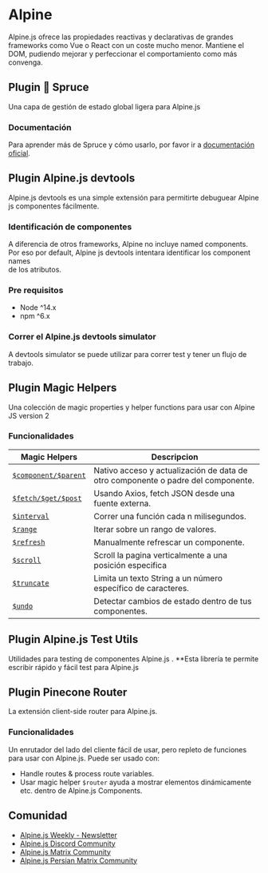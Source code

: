 # Alpine 
 
Alpine.js ofrece las propiedades reactivas y declarativas de grandes frameworks como Vue o React con un coste mucho menor. Mantiene el DOM, pudiendo mejorar y perfeccionar el comportamiento como más convenga. 
 
## Plugin 🌲 Spruce 
 
Una capa de gestión de estado global ligera para Alpine.js 
  
### Documentación 

Para aprender más de Spruce y cómo usarlo, por favor ir a [documentación oficial](https://spruce.ryangjchandler.co.uk). 
 
## Plugin Alpine.js devtools   

Alpine.js devtools es una simple extensión para permitirte debuguear Alpine js componentes fácilmente. 
  
### Identificación de componentes 

A diferencia de otros frameworks, Alpine no incluye  named components. Por eso por default, Alpine js devtools intentara identificar los component names  
de los atributos. 
 
### Pre requisitos 

-   Node ^14.x 
-   npm ^6.x 

### Correr el Alpine.js devtools simulator 
 
A devtools simulator se puede utilizar para correr test y tener un flujo de trabajo. 

## Plugin Magic Helpers 

Una colección de magic properties y helper functions para usar con Alpine JS version 2 

### Funcionalidades 

| Magic Helpers | Descripcion | 
| --- | --- | 
| [`$component/$parent`](#component) | Nativo acceso y actualización de data de otro componente o padre del componente. | 
| [`$fetch/$get/$post`](#fetch) | Usando Axios, fetch JSON desde una fuente externa.  | 
| [`$interval`](#interval) | Correr una función cada n milisegundos.  | 
| [`$range`](#range) | Iterar sobre un rango de valores. | 
| [`$refresh`](#refresh) | Manualmente refrescar un componente. | 
| [`$scroll`](#scroll) | Scroll la pagina verticalmente a una posición especifica | 
| [`$truncate`](#truncate) | Limita un texto String a un número específico de caracteres. | 
| [`$undo`](#undo) | Detectar cambios de estado dentro de tus componentes. | 

## Plugin Alpine.js Test Utils 

Utilidades para testing de componentes Alpine.js . 
**Esta librería te permite escribir rápido y fácil test para Alpine.js  

## Plugin Pinecone Router 

La extensión client-side router para Alpine.js. 
 
### Funcionalidades 

Un enrutador del lado del cliente fácil de usar, pero repleto de funciones para usar con Alpine.js. 
Puede ser usado con: 
-   Handle routes & process route variables. 
-   Usar magic helper `$router` ayuda a mostrar elementos dinámicamente  etc. dentro de Alpine.js Components. 
 

## Comunidad 

* [Alpine.js Weekly - Newsletter](https://alpinejs.codewithhugo.com/newsletter) 
* [Alpine.js Discord Community](https://discord.gg/CGmj5nq) 
* [Alpine.js Matrix Community](https://matrix.to/#/#AlpineJS:matrix.org) 
* [Alpine.js Persian Matrix Community](https://matrix.to/#/#AlpineJS-fa:matrix.org) 